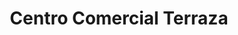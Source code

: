 ---
title: "Centro Comercial Terraza"
url: /san-jose/centro-comercial-terraza/
shop: Einkaufszentrum
---